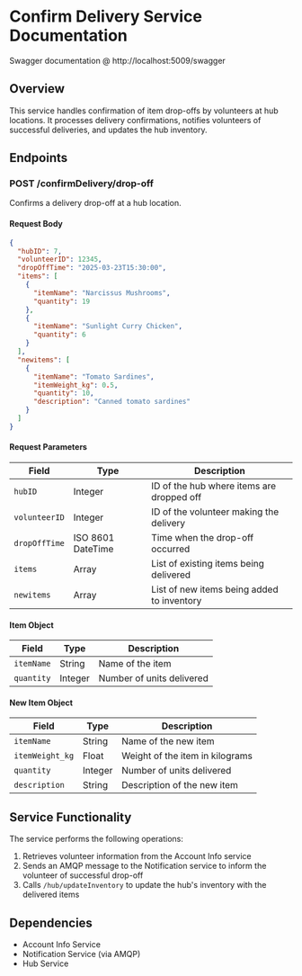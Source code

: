 # Confirm Delivery Service Documentation

Swagger documentation @ http://localhost:5009/swagger

## Overview
This service handles confirmation of item drop-offs by volunteers at hub locations. It processes delivery confirmations, notifies volunteers of successful deliveries, and updates the hub inventory.

## Endpoints

### POST /confirmDelivery/drop-off

Confirms a delivery drop-off at a hub location.

#### Request Body

```json
{
  "hubID": 7,
  "volunteerID": 12345,
  "dropOffTime": "2025-03-23T15:30:00",
  "items": [
    {
      "itemName": "Narcissus Mushrooms",
      "quantity": 19
    },
    {
      "itemName": "Sunlight Curry Chicken",
      "quantity": 6
    }
  ],
  "newitems": [
    {
      "itemName": "Tomato Sardines",
      "itemWeight_kg": 0.5,
      "quantity": 10,
      "description": "Canned tomato sardines"
    }
  ]
}
```

#### Request Parameters

| Field | Type | Description |
|-------|------|-------------|
| `hubID` | Integer | ID of the hub where items are dropped off |
| `volunteerID` | Integer | ID of the volunteer making the delivery |
| `dropOffTime` | ISO 8601 DateTime | Time when the drop-off occurred |
| `items` | Array | List of existing items being delivered |
| `newitems` | Array | List of new items being added to inventory |

#### Item Object

| Field | Type | Description |
|-------|------|-------------|
| `itemName` | String | Name of the item |
| `quantity` | Integer | Number of units delivered |

#### New Item Object

| Field | Type | Description |
|-------|------|-------------|
| `itemName` | String | Name of the new item |
| `itemWeight_kg` | Float | Weight of the item in kilograms |
| `quantity` | Integer | Number of units delivered |
| `description` | String | Description of the new item |

## Service Functionality

The service performs the following operations:
1. Retrieves volunteer information from the Account Info service
2. Sends an AMQP message to the Notification service to inform the volunteer of successful drop-off
3. Calls `/hub/updateInventory` to update the hub's inventory with the delivered items

## Dependencies

- Account Info Service
- Notification Service (via AMQP)
- Hub Service

